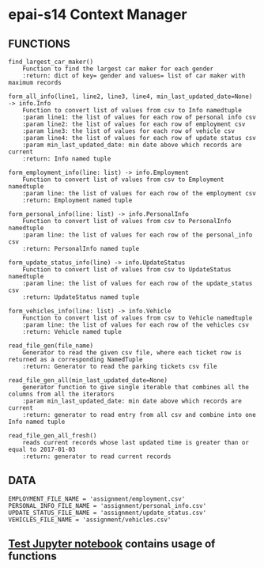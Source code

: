 # epai-s14 Context Manager
 
## FUNCTIONS
    find_largest_car_maker()
        Function to find the largest car maker for each gender
        :return: dict of key= gender and values= list of car maker with maximum records
    
    form_all_info(line1, line2, line3, line4, min_last_updated_date=None) -> info.Info
        Function to convert list of values from csv to Info namedtuple
        :param line1: the list of values for each row of personal info csv
        :param line2: the list of values for each row of employment csv
        :param line3: the list of values for each row of vehicle csv
        :param line4: the list of values for each row of update status csv
        :param min_last_updated_date: min date above which records are current
        :return: Info named tuple
    
    form_employment_info(line: list) -> info.Employment
        Function to convert list of values from csv to Employment namedtuple
        :param line: the list of values for each row of the employment csv
        :return: Employment named tuple
    
    form_personal_info(line: list) -> info.PersonalInfo
        Function to convert list of values from csv to PersonalInfo namedtuple
        :param line: the list of values for each row of the personal_info csv
        :return: PersonalInfo named tuple
    
    form_update_status_info(line) -> info.UpdateStatus
        Function to convert list of values from csv to UpdateStatus namedtuple
        :param line: the list of values for each row of the update_status csv
        :return: UpdateStatus named tuple
    
    form_vehicles_info(line: list) -> info.Vehicle
        Function to convert list of values from csv to Vehicle namedtuple
        :param line: the list of values for each row of the vehicles csv
        :return: Vehicle named tuple
    
    read_file_gen(file_name)
        Generator to read the given csv file, where each ticket row is returned as a corresponding NamedTuple
        :return: Generator to read the parking tickets csv file
    
    read_file_gen_all(min_last_updated_date=None)
        generator function to give single iterable that combines all the columns from all the iterators
        :param min_last_updated_date: min date above which records are current
        :return: generator to read entry from all csv and combine into one Info named tuple
    
    read_file_gen_all_fresh()
        reads current records whose last updated time is greater than or equal to 2017-01-03
        :return: generator to read current records

## DATA
    EMPLOYMENT_FILE_NAME = 'assignment/employment.csv'
    PERSONAL_INFO_FILE_NAME = 'assignment/personal_info.csv'
    UPDATE_STATUS_FILE_NAME = 'assignment/update_status.csv'
    VEHICLES_FILE_NAME = 'assignment/vehicles.csv'

## [Test Jupyter notebook](test.ipynb) contains usage of functions